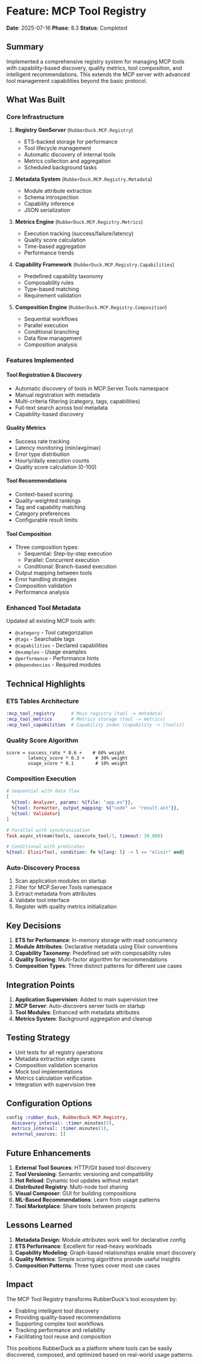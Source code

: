 # Feature: MCP Tool Registry

**Date**: 2025-07-16
**Phase**: 8.3
**Status**: Completed

## Summary

Implemented a comprehensive registry system for managing MCP tools with capability-based discovery, quality metrics, tool composition, and intelligent recommendations. This extends the MCP server with advanced tool management capabilities beyond the basic protocol.

## What Was Built

### Core Infrastructure

1. **Registry GenServer** (`RubberDuck.MCP.Registry`)
   - ETS-backed storage for performance
   - Tool lifecycle management
   - Automatic discovery of internal tools
   - Metrics collection and aggregation
   - Scheduled background tasks

2. **Metadata System** (`RubberDuck.MCP.Registry.Metadata`)
   - Module attribute extraction
   - Schema introspection
   - Capability inference
   - JSON serialization

3. **Metrics Engine** (`RubberDuck.MCP.Registry.Metrics`)
   - Execution tracking (success/failure/latency)
   - Quality score calculation
   - Time-based aggregation
   - Performance trends

4. **Capability Framework** (`RubberDuck.MCP.Registry.Capabilities`)
   - Predefined capability taxonomy
   - Composability rules
   - Type-based matching
   - Requirement validation

5. **Composition Engine** (`RubberDuck.MCP.Registry.Composition`)
   - Sequential workflows
   - Parallel execution
   - Conditional branching
   - Data flow management
   - Composition analysis

### Features Implemented

#### Tool Registration & Discovery
- Automatic discovery of tools in MCP.Server.Tools namespace
- Manual registration with metadata
- Multi-criteria filtering (category, tags, capabilities)
- Full-text search across tool metadata
- Capability-based discovery

#### Quality Metrics
- Success rate tracking
- Latency monitoring (min/avg/max)
- Error type distribution
- Hourly/daily execution counts
- Quality score calculation (0-100)

#### Tool Recommendations
- Context-based scoring
- Quality-weighted rankings
- Tag and capability matching
- Category preferences
- Configurable result limits

#### Tool Composition
- Three composition types:
  - Sequential: Step-by-step execution
  - Parallel: Concurrent execution
  - Conditional: Branch-based execution
- Output mapping between tools
- Error handling strategies
- Composition validation
- Performance analysis

### Enhanced Tool Metadata

Updated all existing MCP tools with:
- `@category` - Tool categorization
- `@tags` - Searchable tags
- `@capabilities` - Declared capabilities
- `@examples` - Usage examples
- `@performance` - Performance hints
- `@dependencies` - Required modules

## Technical Highlights

### ETS Tables Architecture
```elixir
:mcp_tool_registry      # Main registry (tool -> metadata)
:mcp_tool_metrics       # Metrics storage (tool -> metrics)
:mcp_tool_capabilities  # Capability index (capability -> [tools])
```

### Quality Score Algorithm
```
score = success_rate * 0.6 +    # 60% weight
        latency_score * 0.3 +    # 30% weight  
        usage_score * 0.1        # 10% weight
```

### Composition Execution
```elixir
# Sequential with data flow
[
  %{tool: Analyzer, params: %{file: "app.ex"}},
  %{tool: Formatter, output_mapping: %{"code" => "result.ast"}},
  %{tool: Validator}
]

# Parallel with synchronization
Task.async_stream(tools, &execute_tool/1, timeout: 30_000)

# Conditional with predicates
%{tool: ElixirTool, condition: fn %{lang: l} -> l == "elixir" end}
```

### Auto-Discovery Process
1. Scan application modules on startup
2. Filter for MCP.Server.Tools namespace
3. Extract metadata from attributes
4. Validate tool interface
5. Register with quality metrics initialization

## Key Decisions

1. **ETS for Performance**: In-memory storage with read concurrency
2. **Module Attributes**: Declarative metadata using Elixir conventions
3. **Capability Taxonomy**: Predefined set with composability rules
4. **Quality Scoring**: Multi-factor algorithm for recommendations
5. **Composition Types**: Three distinct patterns for different use cases

## Integration Points

1. **Application Supervision**: Added to main supervision tree
2. **MCP Server**: Auto-discovers server tools on startup
3. **Tool Modules**: Enhanced with metadata attributes
4. **Metrics System**: Background aggregation and cleanup

## Testing Strategy

- Unit tests for all registry operations
- Metadata extraction edge cases
- Composition validation scenarios
- Mock tool implementations
- Metrics calculation verification
- Integration with supervision tree

## Configuration Options

```elixir
config :rubber_duck, RubberDuck.MCP.Registry,
  discovery_interval: :timer.minutes(5),
  metrics_interval: :timer.minutes(1),
  external_sources: []
```

## Future Enhancements

1. **External Tool Sources**: HTTP/Git based tool discovery
2. **Tool Versioning**: Semantic versioning and compatibility
3. **Hot Reload**: Dynamic tool updates without restart
4. **Distributed Registry**: Multi-node tool sharing
5. **Visual Composer**: GUI for building compositions
6. **ML-Based Recommendations**: Learn from usage patterns
7. **Tool Marketplace**: Share tools between projects

## Lessons Learned

1. **Metadata Design**: Module attributes work well for declarative config
2. **ETS Performance**: Excellent for read-heavy workloads
3. **Capability Modeling**: Graph-based relationships enable smart discovery
4. **Quality Metrics**: Simple scoring algorithms provide useful insights
5. **Composition Patterns**: Three types cover most use cases

## Impact

The MCP Tool Registry transforms RubberDuck's tool ecosystem by:
- Enabling intelligent tool discovery
- Providing quality-based recommendations
- Supporting complex tool workflows
- Tracking performance and reliability
- Facilitating tool reuse and composition

This positions RubberDuck as a platform where tools can be easily discovered, composed, and optimized based on real-world usage patterns.